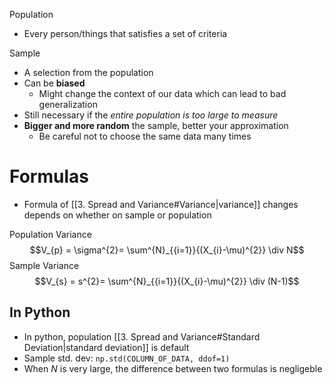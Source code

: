 Population
- Every person/things that satisfies a set of criteria

Sample
- A selection from the population
- Can be **biased**
	- Might change the context of our data which can lead to bad generalization
- Still necessary if the *entire population is too large to measure*
- **Bigger and more random** the sample, better your approximation 
	- Be careful not to choose the same data many times

# Formulas
- Formula of [[3. Spread and Variance#Variance|variance]] changes depends on whether on sample or population 

Population Variance
$$V_{p} = \sigma^{2}= \sum^{N}_{{i=1}}{(X_{i}-\mu)^{2}} \div N$$
Sample Variance
$$V_{s} = s^{2}= \sum^{N}_{{i=1}}{(X_{i}-\mu)^{2}} \div (N-1)$$

## In Python
- In python, population [[3. Spread and Variance#Standard Deviation|standard deviation]] is default
- Sample std. dev: `np.std(COLUMN_OF_DATA, ddof=1)`
- When $N$ is very large, the difference between two formulas is negligeble